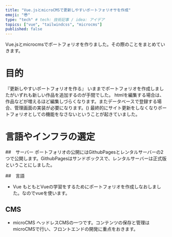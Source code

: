 ```yaml
---
title: "Vue.jsとmicroCMSで更新しやすいポートフォリオサを作成"
emoji: "😎"
type: "tech" # tech: 技術記事 / idea: アイデア
topics: ["vue", "tailwindcss", "microcms"]
published: false
---
```

Vue.jsとmicrocmsでポートフォリオを作りました。その際のことをまとめていきます。
# 目的
『更新しやすいポートフォリオを作る』
いままでポートフォリオを作成しましたがいずれも新しい作品を追加するのが手間でした。
htmlを編集する場合は、作品などが増えるほど編集しづらくなります。またデータベースで登録する場合、管理画面の実装が必要になります。()
最終的にサイト更新をしなくなりポートフォリオとしての機能をなさないということが起きていました。
# 言語やインフラの選定
##　サーバー
ポートフォリオの公開にはGithubPagesとレンタルサーバーの2つで公開します。GithubPagesはサンドボックスで、レンタルサーバーは正式版ということにしました。

##　言語
- Vue
もともとVueの学習をするためにポートフォリオを作成しなおしました。なのでvueを使います。

## CMS
- microCMS
ヘッドレスCMSの一つです。コンテンツの保存と管理はmicroCMSで行い、フロントエンドの開発に重点をおきます。


